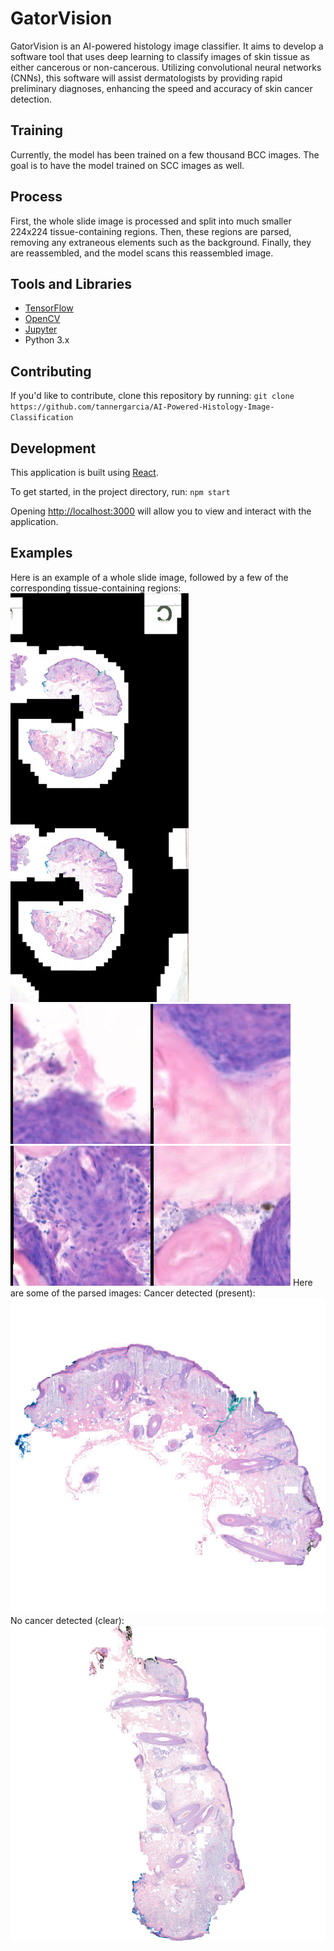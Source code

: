 # GatorVision
GatorVision is an AI-powered histology image classifier. It aims to develop a software tool that uses deep learning to classify images of skin tissue as either cancerous or non-cancerous. Utilizing convolutional neural networks (CNNs), this software will assist dermatologists by providing rapid preliminary diagnoses, enhancing the speed and accuracy of skin cancer detection.
## Training
Currently, the model has been trained on a few thousand BCC images. The goal is to have the model trained on SCC images as well.
## Process
First, the whole slide image is processed and split into much smaller 224x224 tissue-containing regions. Then, these regions are parsed, removing any extraneous elements such as the background. Finally, they are reassembled, and the model scans this reassembled image.
## Tools and Libraries
- [TensorFlow](https://www.tensorflow.org/)
- [OpenCV](https://opencv.org/)
- [Jupyter](https://jupyter.org/)
- Python 3.x
## Contributing
If you'd like to contribute, clone this repository by running:
`git clone https://github.com/tannergarcia/AI-Powered-Histology-Image-Classification`
## Development
This application is built using [React](https://react.dev/).

To get started, in the project directory, run:
`npm start`

Opening [http://localhost:3000](http://localhost:3000) will allow you to view and interact with the application.
## Examples
Here is an example of a whole slide image, followed by a few of the corresponding tissue-containing regions:
![WSI1](examples/WSI1.png)
![split1](examples/split1.png)![split2](examples/split2.png)![split3](examples/split3.png)![split4](examples/split4.png)
Here are some of the parsed images:
Cancer detected (present): ![present1](examples/present1.png)
No cancer detected (clear): ![clear1](examples/clear1.png)
